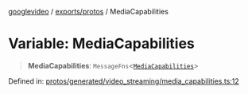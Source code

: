 [googlevideo](../../../README.md) / [exports/protos](../README.md) / MediaCapabilities

# Variable: MediaCapabilities

> **MediaCapabilities**: `MessageFns`\<[`MediaCapabilities`](../interfaces/MediaCapabilities.md)\>

Defined in: [protos/generated/video\_streaming/media\_capabilities.ts:12](https://github.com/LuanRT/googlevideo/blob/d9eb9db82e3516a9a277a77a3d25342e9c5bf127/protos/generated/video_streaming/media_capabilities.ts#L12)
